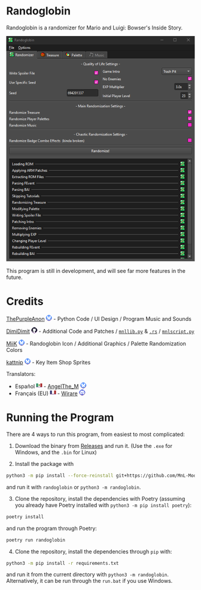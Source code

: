 # Randoglobin
Randoglobin is a randomizer for Mario and Luigi: Bowser's Inside Story.

![Screenshot of Randoglobin](docs/screenshot.png)

This program is still in development, and will see far more features in the future.

# Credits
[ThePurpleAnon](https://bsky.app/profile/thepurpleanon.bsky.social) ![Bluesky](randoglobin/files/img_soc_bsky.png) - Python Code / UI Design / Program Music and Sounds

[DimiDimit](https://github.com/DimiDimit) ![Github](randoglobin/files/img_soc_github.png) - Additional Code and Patches / [`mnllib.py`](https://github.com/MnL-Modding/mnllib.py) & [`.rs`](https://github.com/MnL-Modding/mnllib.rs) / [`mnlscript.py`](https://github.com/MnL-Modding/mnlscript.py)

[MiiK](https://bsky.app/profile/miikheaven.bsky.social) ![Bluesky](randoglobin/files/img_soc_bsky.png) - Randoglobin Icon / Additional Graphics / Palette Randomization Colors

[kattnip](https://bsky.app/profile/kattnip.supermariogalaxy2.com) ![Bluesky](randoglobin/files/img_soc_bsky.png) - Key Item Shop Sprites

Translators:
- Español ![NA-ES Flag](randoglobin/lang/NA-ES.png) - [AngelThe_M](https://bsky.app/profile/angelthem.bsky.social) ![Bluesky](randoglobin/files/img_soc_bsky.png)
- Français (EU) ![EU-FR Flag](randoglobin/lang/EU-FR.png) - [Wirare](## "Discord: wirare") ![Discord](randoglobin/files/img_soc_discord.png)

# Running the Program
There are 4 ways to run this program, from easiest to most complicated:

1. Download the binary from [Releases](https://github.com/MnL-Modding/Randoglobin/releases) and run it. (Use the `.exe` for Windows, and the `.bin` for Linux)

2. Install the package with
```bash
python3 -m pip install --force-reinstall git+https://github.com/MnL-Modding/Randoglobin
```
and run it with `randoglobin` or `python3 -m randoglobin`.

3. Clone the repository, install the dependencies with Poetry (assuming you already have Poetry installed with `python3 -m pip install poetry`):
```bash
poetry install
```
and run the program through Poetry:
```bash
poetry run randoglobin
```

4. Clone the repository, install the dependencies through `pip` with:
```bash
python3 -m pip install -r requirements.txt
```
and run it from the current directory with `python3 -m randoglobin`. Alternatively, it can be run through the `run.bat` if you use Windows.

